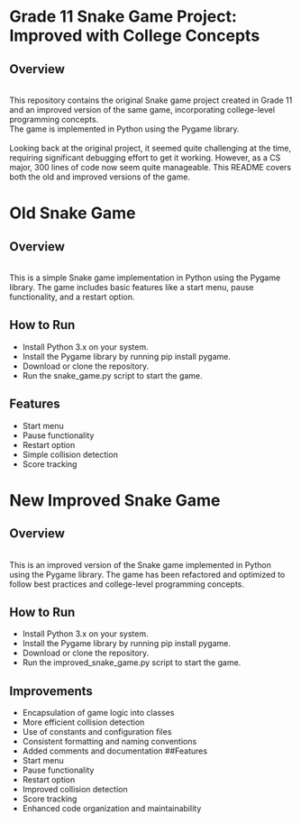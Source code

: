 # Grade 11 Snake Game Project: Improved with College Concepts
## Overview
<br />This repository contains the original Snake game project created in Grade 11 and an improved version of the same game, incorporating college-level programming concepts. 
<br />The game is implemented in Python using the Pygame library.
<br />
<br />Looking back at the original project, it seemed quite challenging at the time, requiring significant debugging effort to get it working. However, as a CS major, 300 lines of code now seem quite manageable. This README covers both the old and improved versions of the game.

# Old Snake Game
## Overview
<br />This is a simple Snake game implementation in Python using the Pygame library. The game includes basic features like a start menu, pause functionality, and a restart option.

## How to Run
- Install Python 3.x on your system.
- Install the Pygame library by running pip install pygame.
- Download or clone the repository.
- Run the snake_game.py script to start the game.

## Features
- Start menu
- Pause functionality
- Restart option
- Simple collision detection
- Score tracking
# New Improved Snake Game
## Overview
<br />This is an improved version of the Snake game implemented in Python using the Pygame library. The game has been refactored and optimized to follow best practices and college-level programming concepts.

## How to Run
- Install Python 3.x on your system.
- Install the Pygame library by running pip install pygame.
- Download or clone the repository.
- Run the improved_snake_game.py script to start the game.
## Improvements
- Encapsulation of game logic into classes
- More efficient collision detection
- Use of constants and configuration files
- Consistent formatting and naming conventions
- Added comments and documentation
##Features
- Start menu
- Pause functionality
- Restart option
- Improved collision detection
- Score tracking
- Enhanced code organization and maintainability
